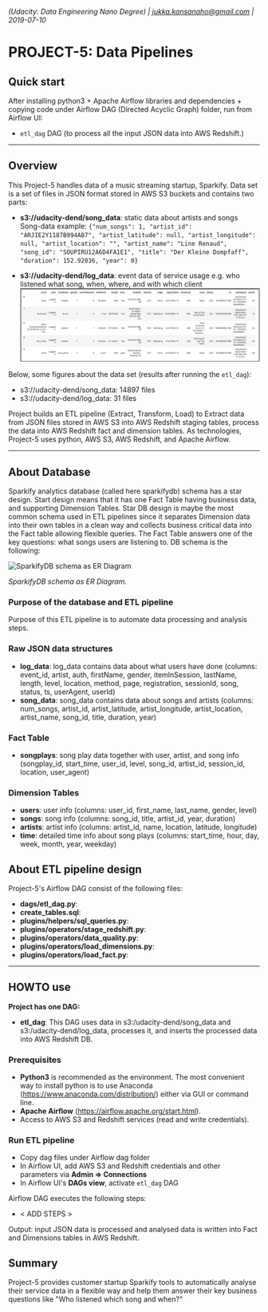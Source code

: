 _(Udacity: Data Engineering Nano Degree) | jukka.kansanaho@gmail.com | 2019-07-10_

# PROJECT-5: Data Pipelines

## Quick start

After installing python3 + Apache Airflow libraries and dependencies + copying code under Airflow DAG (Directed Acyclic Graph) folder, run from Airflow UI:

* `etl_dag` DAG (to process all the input JSON data into AWS Redshift.)

---

## Overview

This Project-5 handles data of a music streaming startup, Sparkify. Data set is a set of files in JSON format stored in AWS S3 buckets and contains two parts:

* **s3://udacity-dend/song_data**: static data about artists and songs
  Song-data example:
  `{"num_songs": 1, "artist_id": "ARJIE2Y1187B994AB7", "artist_latitude": null, "artist_longitude": null, "artist_location": "", "artist_name": "Line Renaud", "song_id": "SOUPIRU12A6D4FA1E1", "title": "Der Kleine Dompfaff", "duration": 152.92036, "year": 0}`

* **s3://udacity-dend/log_data**: event data of service usage e.g. who listened what song, when, where, and with which client
  ![Log-data example (log-data/2018/11/2018-11-12-events.json)](./Udacity-DEND-Project5-logdata-20190710.png)

Below, some figures about the data set (results after running the `etl_dag`):

* s3://udacity-dend/song_data: 14897 files
* s3://udacity-dend/log_data: 31 files

Project builds an ETL pipeline (Extract, Transform, Load) to Extract data from JSON files stored in AWS S3 into AWS Redshift staging tables, process the data into AWS Redshift fact and dimension tables. As technologies, Project-5 uses python, AWS S3, AWS Redshift, and Apache Airflow.

---

## About Database

Sparkify analytics database (called here sparkifydb) schema has a star design. Start design means that it has one Fact Table having business data, and supporting Dimension Tables. Star DB design is maybe the most common schema used in ETL pipelines since it separates Dimension data into their own tables in a clean way and collects business critical data into the Fact table allowing flexible queries.
The Fact Table answers one of the key questions: what songs users are listening to. DB schema is the following:

![SparkifyDB schema as ER Diagram](./Udacity-DEND-Project-5-ERD-20190710v1.png)

_*SparkifyDB schema as ER Diagram.*_

### Purpose of the database and ETL pipeline

Purpose of this ETL pipeline is to automate data processing and analysis steps.

### Raw JSON data structures

* **log_data**: log_data contains data about what users have done (columns: event_id, artist, auth, firstName, gender, itemInSession, lastName, length, level, location, method, page, registration, sessionId, song, status, ts, userAgent, userId)
* **song_data**: song_data contains data about songs and artists (columns: num_songs, artist_id, artist_latitude, artist_longitude, artist_location, artist_name, song_id, title, duration, year)

### Fact Table

* **songplays**: song play data together with user, artist, and song info (songplay_id, start_time, user_id, level, song_id, artist_id, session_id, location, user_agent)

### Dimension Tables

* **users**: user info (columns: user_id, first_name, last_name, gender, level)
* **songs**: song info (columns: song_id, title, artist_id, year, duration)
* **artists**: artist info (columns: artist_id, name, location, latitude, longitude)
* **time**: detailed time info about song plays (columns: start_time, hour, day, week, month, year, weekday)

## About ETL pipeline design

Project-5's Airflow DAG consist of the following files:

* **dags/etl_dag.py**: <ADD DESCRIPTION>
* **create_tables.sql**: <ADD DESCRIPTION>
* **plugins/helpers/sql_queries.py**: <ADD DESCRIPTION>
* **plugins/operators/stage_redshift.py**: <ADD DESCRIPTION>
* **plugins/operators/data_quality.py**: <ADD DESCRIPTION>
* **plugins/operators/load_dimensions.py**: <ADD DESCRIPTION>
* **plugins/operators/load_fact.py**: <ADD DESCRIPTION>

---

## HOWTO use

**Project has one DAG:**

* **etl_dag**: This DAG uses data in s3:/udacity-dend/song_data and s3:/udacity-dend/log_data, processes it, and inserts the processed data into AWS Redshift DB.

### Prerequisites

* **Python3** is recommended as the environment. The most convenient way to install python is to use Anaconda (https://www.anaconda.com/distribution/) either via GUI or command line.
* **Apache Airflow** (https://airflow.apache.org/start.html).
* Access to AWS S3 and Redshift services (read and write credentials).

### Run ETL pipeline

* Copy dag files under Airflow dag folder
* In Airflow UI, add AWS S3 and Redshift credentials and other parameters via **Admin => Connections**
* In Airflow UI's **DAGs view**, activate `etl_dag` DAG

Airflow DAG executes the following steps:

* < ADD STEPS >

Output: input JSON data is processed and analysed data is written into Fact and Dimensions tables in AWS Redshift.

## Summary

Project-5 provides customer startup Sparkify tools to automatically analyse their service data in a flexible way and help them answer their key business questions like "Who listened which song and when?"

